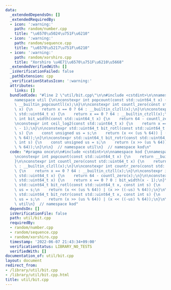 ```yaml
---
data:
  _extendedDependsOn: []
  _extendedRequiredBy:
  - icon: ':warning:'
    path: random/number.cpp
    title: "\u6570\u5024\u751F\u6210"
  - icon: ':warning:'
    path: random/sequence.cpp
    title: "\u6570\u5217\u751F\u6210"
  - icon: ':warning:'
    path: random/xorshiro.cpp
    title: "Xorshiro \u4E71\u6570\u751F\u6210\u5668"
  _extendedVerifiedWith: []
  _isVerificationFailed: false
  _pathExtension: cpp
  _verificationStatusIcon: ':warning:'
  attributes:
    links: []
  bundledCode: "#line 2 \"util/bit.cpp\"\n\n#include <cstdint>\n\nnamespace kod {\n\
    namespace util {\n\nconstexpr int popcount(const std::uint64_t x) {\n    return\
    \ __builtin_popcountll(x);\n}\n\nconstexpr int countl_zero(const std::uint64_t\
    \ x) {\n    return x == 0 ? 64 : __builtin_clzll(x);\n}\n\nconstexpr int countr_zero(const\
    \ std::uint64_t x) {\n    return x == 0 ? 64 : __builtin_ctzll(x);\n}\n\nconstexpr\
    \ int bit_width(const std::uint64_t x) {\n    return 64 - countl_zero(x);\n}\n\
    \nconstexpr int ceil_log2(const std::uint64_t x) {\n    return x == 0 ? 0 : bit_width(x\
    \ - 1);\n}\n\nconstexpr std::uint64_t bit_rotl(const std::uint64_t x, const int\
    \ s) {\n    const unsigned us = s;\n    return (x << (us % 64)) | (x >> ((-us)\
    \ % 64));\n}\n\nconstexpr std::uint64_t bit_rotr(const std::uint64_t x, const\
    \ int s) {\n    const unsigned us = s;\n    return (x >> (us % 64)) | (x << ((-us)\
    \ % 64));\n}\n\n}  // namespace util\n}  // namespace kod\n"
  code: "#pragma once\n\n#include <cstdint>\n\nnamespace kod {\nnamespace util {\n\
    \nconstexpr int popcount(const std::uint64_t x) {\n    return __builtin_popcountll(x);\n\
    }\n\nconstexpr int countl_zero(const std::uint64_t x) {\n    return x == 0 ? 64\
    \ : __builtin_clzll(x);\n}\n\nconstexpr int countr_zero(const std::uint64_t x)\
    \ {\n    return x == 0 ? 64 : __builtin_ctzll(x);\n}\n\nconstexpr int bit_width(const\
    \ std::uint64_t x) {\n    return 64 - countl_zero(x);\n}\n\nconstexpr int ceil_log2(const\
    \ std::uint64_t x) {\n    return x == 0 ? 0 : bit_width(x - 1);\n}\n\nconstexpr\
    \ std::uint64_t bit_rotl(const std::uint64_t x, const int s) {\n    const unsigned\
    \ us = s;\n    return (x << (us % 64)) | (x >> ((-us) % 64));\n}\n\nconstexpr\
    \ std::uint64_t bit_rotr(const std::uint64_t x, const int s) {\n    const unsigned\
    \ us = s;\n    return (x >> (us % 64)) | (x << ((-us) % 64));\n}\n\n}  // namespace\
    \ util\n}  // namespace kod"
  dependsOn: []
  isVerificationFile: false
  path: util/bit.cpp
  requiredBy:
  - random/number.cpp
  - random/sequence.cpp
  - random/xorshiro.cpp
  timestamp: '2022-06-07 21:43:34+09:00'
  verificationStatus: LIBRARY_NO_TESTS
  verifiedWith: []
documentation_of: util/bit.cpp
layout: document
redirect_from:
- /library/util/bit.cpp
- /library/util/bit.cpp.html
title: util/bit.cpp
---
```

